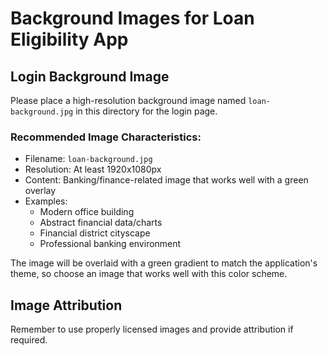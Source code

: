 # Background Images for Loan Eligibility App

## Login Background Image
Please place a high-resolution background image named `loan-background.jpg` in this directory for the login page.

### Recommended Image Characteristics:
- Filename: `loan-background.jpg`
- Resolution: At least 1920x1080px
- Content: Banking/finance-related image that works well with a green overlay
- Examples: 
  - Modern office building
  - Abstract financial data/charts
  - Financial district cityscape
  - Professional banking environment

The image will be overlaid with a green gradient to match the application's theme, so choose an image that works well with this color scheme.

## Image Attribution
Remember to use properly licensed images and provide attribution if required. 